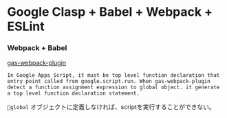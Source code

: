 # Google Clasp + Babel + Webpack + ESLint


### Webpack + Babel

[gas-webpack-plugin](https://github.com/fossamagna/gas-webpack-plugin)

```
In Google Apps Script, it must be top level function declaration that entry point called from google.script.run. When gas-webpack-plugin detect a function assignment expression to global object. it generate a top level function declaration statement.
```

`global` オブジェクトに定義しなければ、scriptを実行することができない。
